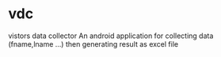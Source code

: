# vdc
vistors data collector
An android application for collecting data (fname,lname ...) then generating result as excel file
